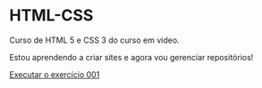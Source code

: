# HTML-CSS
 Curso de HTML 5 e CSS 3 do curso em video.

 Estou aprendendo a criar sites e agora vou gerenciar repositórios!

<a href="https://nayara-mello.github.io/HTML-CSS/exercicios/ex001/index.html"> Executar o exercício 001 </a>